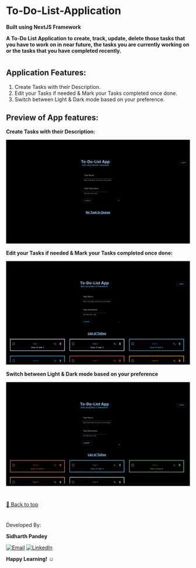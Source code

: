 # To-Do-List-Application

**Built using NextJS Framework**

**A To-Do List Application to create, track, update, delete those tasks that you have to work on in near future, the tasks you are currently working on or the tasks that you have completed recently.**

#

## Application Features:

1. Create Tasks with their Description.
2. Edit your Tasks if needed & Mark your Tasks completed once done.
3. Switch between Light & Dark mode based on your preference.

## Preview of App features:

**Create Tasks with their Description:**

![Create Tasks with their Description](./public/ToDoAppUsingNextJS-CreateToDo-gif.gif)

**Edit your Tasks if needed & Mark your Tasks completed once done:**

![Edit your Tasks if needed & Mark your Tasks completed once done](./public/ToDoNextJSApp_markCompleted_%26_editTask_gif.gif)

**Switch between Light & Dark mode based on your preference**

![Edit your Tasks if needed & Mark your Tasks completed once done](./public/ToDoNextJSApp_SwitchBtwDark%26LightMode_gif.gif)

#

[🔼 Back to top](https://github.com/SidP919/NextJS-Project-ToDo-List-Application#readme)

#

Developed By:

**Sidharth Pandey**

[![Email](https://img.shields.io/badge/Email-6EC72D)](mailto:Sidp0008@gmail.com) [![LinkedIn](https://img.shields.io/badge/LinkedIn-1B98F5)](https://linkedin.com/in/sidp919)

**Happy Learning!** ☺️